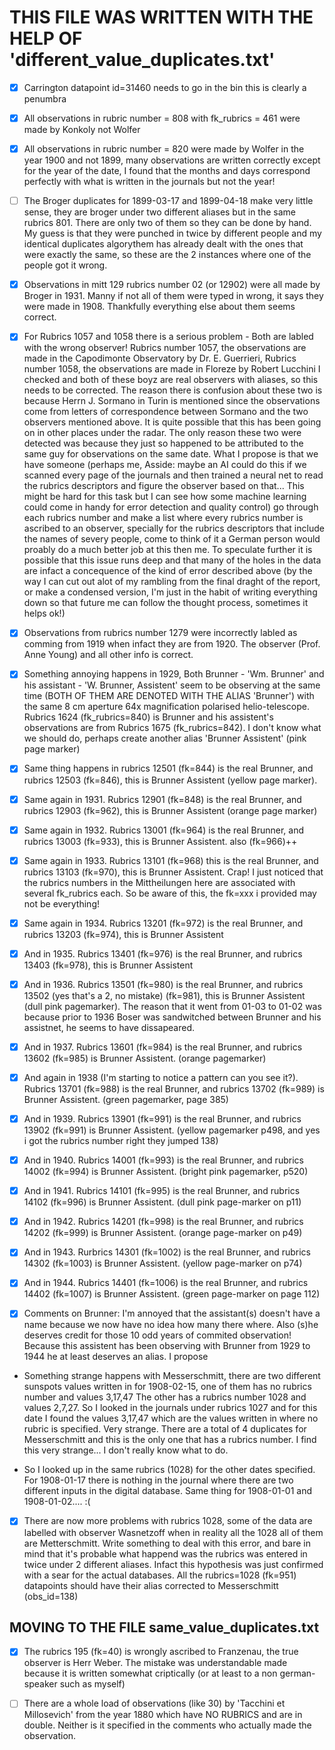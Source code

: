 # THIS FILE WAS WRITTEN WITH THE HELP OF 'different_value_duplicates.txt'

- [X] Carrington datapoint id=31460 needs to go in the bin this is clearly a penumbra

- [X] All observations in rubric number = 808 with fk_rubrics = 461 were made by Konkoly not Wolfer

- [X] All observations in rubric number = 820 were made by Wolfer in the year 1900 and not 1899, many observations are written correctly except for the year of the date, I found that the months and days correspond perfectly with what is written in the journals but not the year!

- [ ] The Broger duplicates for 1899-03-17 and 1899-04-18 make very little sense, they are broger under two different aliases but in the same rubrics 801. There are only two of them so they can be done by hand. My guess is that they were punched in twice by different people and my identical duplicates algorythem has already dealt with the ones that were exactly the same, so these are the 2 instances where one of the people got it wrong.

- [X] Observations in mitt 129 rubrics number 02 (or 12902) were all made by Broger in 1931. Manny if not all of them were typed in wrong, it says they were made in 1908. Thankfully everything else about them seems correct.

- [X] For Rubrics 1057 and 1058 there is a serious problem - Both are labled with the wrong observer! 
Rubrics number 1057, the observations are made in the Capodimonte Observatory by Dr. E. Guerrieri,
Rubrics number 1058, the observations are made in Floreze by Robert Lucchini
I checked and both of these boyz are real observers with aliases, so this needs to be corrected.
The reason there is confusion about these two is because Herrn J. Sormano in Turin is mentioned since the observations come from letters of correspondence between Sormano and the two observers mentioned above. It is quite possible that this has been going on in other places under the radar. The only reason these two were detected was because they just so happened to be attributed to the same guy for observations on the same date. What I propose is that we have someone (perhaps me, Asside: maybe an AI could do this if we scanned every page of the journals and then trained a neural net to read the rubrics descriptors and figure the observer based on that... This might be hard for this task but I can see how some machine learning could come in handy for error detection and quality control) go through each rubrics number and make a list where every rubrics number is ascribed to an observer, specially for the rubrics descriptors that include the names of severy people, come to think of it a German person would proably do a much better job at this then me.
To speculate further it is possible that this issue runs deep and that many of the holes in the data are infact a concequence of the kind of error described above (by the way I can cut out alot of my rambling from the final draght of the report, or make a condensed version, I'm just in the habit of writing everything down so that future me can follow the thought process, sometimes it helps ok!)

- [X] Observations from rubrics number 1279 were incorrectly labled as comming from 1919 when infact they are from 1920. The observer (Prof. Anne Young) and all other info is correct.

- [X] Something annoying happens in 1929, Both Brunner - 'Wm. Brunner'  and his assistant - 'W. Brunner, Assistent' seem to be observing at the same time (BOTH OF THEM ARE DENOTED WITH THE ALIAS 'Brunner') with the same 8 cm aperture 64x magnification polarised helio-telescope. Rubrics 1624 (fk_rubrics=840) is Brunner and his assistent's observations are from Rubrics 1675 (fk_rubrics=842). I don't know what we should do, perhaps create another alias 'Brunner Assistent' (pink page marker)

- [X] Same thing happens in rubrics 12501 (fk=844) is the real Brunner, and rubrics 12503 (fk=846), this is Brunner Assistent (yellow page marker).

- [X] Same again in 1931. Rubrics 12901 (fk=848) is the real Brunner, and rubrics 12903 (fk=962), this is Brunner Assistent (orange page marker)

- [X] Same again in 1932. Rubrics 13001 (fk=964) is the real Brunner, and rubrics 13003 (fk=933), this is Brunner Assistent. also (fk=966)++

- [X] Same again in 1933. Rubrics 13101 (fk=968) this is the real Brunner, and rubrics 13103 (fk=970), this is Brunner Assistent. Crap! I just noticed that the rubrics numbers in the Mittheilungen here are associated with several fk_rubrics each. So be aware of this, the fk=xxx i provided may not be everything!

- [X] Same again in 1934. Rubrics 13201 (fk=972) is the real Brunner, and rubrics 13203 (fk=974), this is Brunner Assistent

- [X] And in 1935. Rubrics 13401 (fk=976) is the real Brunner, and rubrics 13403 (fk=978), this is Brunner Assistent

- [X] And in 1936. Rubrics 13501 (fk=980) is the real Brunner, and rubrics 13502 (yes that's a 2, no mistake) (fk=981), this is Brunner Assistent (dull pink pagemarker). The reason that it went from 01-03 to 01-02 was because prior to 1936 Boser was sandwitched between Brunner and his assistnet, he seems to have dissapeared.

- [X] And in 1937. Rubrics 13601 (fk=984) is the real Brunner, and rubrics 13602 (fk=985) is Brunner Assistent. (orange pagemarker)

- [X] And again in 1938 (I'm starting to notice a pattern can you see it?). Rubrics 13701 (fk=988) is the real Brunner, and rubrics 13702 (fk=989) is Brunner Assistent. (green pagemarker, page 385)

- [X] And in 1939. Rubrics 13901 (fk=991) is the real Brunner, and rubrics 13902 (fk=991) is Brunner Assistent. (yellow pagemarker p498, and yes i got the rubrics number right they jumped 138)

- [X] And in 1940. Rubrics 14001 (fk=993) is the real Brunner, and rubrics 14002 (fk=994) is Brunner Assistent. (bright pink pagemarker, p520)

- [X] And in 1941. Rubrics 14101 (fk=995) is the real Brunner, and rubrics 14102 (fk=996) is Brunner Assistent. (dull pink page-marker on p11)

- [X] And in 1942. Rubrics 14201 (fk=998) is the real Brunner, and rubrics 14202 (fk=999) is Brunner Assistent. (orange page-marker on p49)

- [X] And in 1943. Rurbrics 14301 (fk=1002) is the real Brunner, and rubrics 14302 (fk=1003) is Brunner Assistent. (yellow page-marker on p74)

- [X] And in 1944. Rubrics 14401 (fk=1006) is the real Brunner, and rubrics 14402 (fk=1007) is Brunner Assistent. (green page-marker on page 112)

- [X] Comments on Brunner: I'm annoyed that the assistant(s) doesn't have a name because we now have no idea how many there where. Also (s)he deserves credit for those 10 odd years of commited observation! Because this assistent has been observing with Brunner from 1929 to 1944 he at least deserves an alias. I propose 



* Something strange happens with Messerschmitt, there are two different sunspots values written in for 1908-02-15, one of them has no rubrics number and values 3,17,47 The other has a rubrics number 1028 and values 2,7,27. So I looked in the journals under rubrics 1027 and for this date I found the values 3,17,47 which are the values written in where no rubric is specified. Very strange. There are a total of 4 duplicates for Messerschmitt and this is the only one that has a rubrics number. I find this very strange... I don't really know what to do. 

* So I looked up in the same rubrics (1028) for the other dates specified. For 1908-01-17 there is nothing in the journal where there are two different inputs in the digital database. Same thing for 1908-01-01 and 1908-01-02.... :(

- [X] There are now more problems with rubrics 1028, some of the data are labelled with observer Wasnetzoff when in reality all the 1028 all of them are Metterschmitt. Write something to deal with this error, and bare in mind that it's probable what happend was the rubrics was entered in twice under 2 different aliases. Infact this hypothesis was just confirmed with a sear for the actual databases. All the rubrics=1028 (fk=951) datapoints should have their alias corrected to Messerschmitt (obs_id=138)




## MOVING TO THE FILE same_value_duplicates.txt

- [X] The rubrics 195 (fk=40) is wrongly ascribed to Franzenau, the true observer is Herr Weber. The mistake was understandable made because it is written somewhat criptically (or at least to a non german-speaker such as myself)

- [ ] There are a whole load of observations (like 30) by 'Tacchini et Millosevich' from the year 1880 which have NO RUBRICS and are in double. Neither is it specified in the comments who actually made the observation.






















